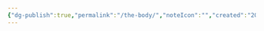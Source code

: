 ```yaml
---
{"dg-publish":true,"permalink":"/the-body/","noteIcon":"","created":"2025-10-09T21:03:46.933+02:00","updated":"2025-10-09T21:03:51.269+02:00"}
---
```



